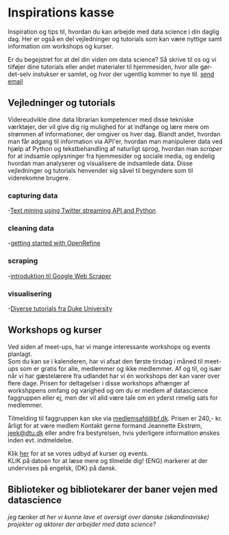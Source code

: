 # Inspirations kasse
Inspiration og tips til, hvordan du kan arbejde med data science i din daglig dag. Her er også en del vejledninger og tutorials som kan være nyttige samt information om workshops og kurser.

Er du begejstret for at del din viden om data science? Så skrive til os og vi tilføjer dine tutorials eller andet materialer til hjemmesiden, hvor  alle gør-det-selv instukser er samlet, og hvor der ugentlig kommer to nye til. [send email](mailto:te...@mail.com)

## Vejledninger og tutorials
Videreudvikle dine data librarian kompetencer med disse tekniske værktøjer, der vil give dig rig mulighed for at indfange og lære mere om strømmen af informationer, der omgiver os hver dag. Blandt andet, hvordan man får adgang til information via API'er, hvordan man manipulerer data ved hjælp af Python og tekstbehandling af naturligt sprog, hvordan man *scraper* for at indsamle oplysninger fra hjemmesider og sociale media, og endelig hvordan man analyserer og visualisere de indsamlede data. Disse vejledninger og tutorials henvender sig såvel til begyndere som til viderekomne brugere.

### capturing data
-[Text mining using Twitter streaming API and Python](http://adilmoujahid.com/posts/2014/07/twitter-analytics/)

### cleaning data
-[getting started with OpenRefine](http://miriamposner.com/classes/dh101f17/tutorials-guides/data-manipulation/get-started-with-openrefine/)

### scraping
-[introduktion til Google Web Scraper](http://webscraper.io/)


### visualisering
-[Diverse tutorials fra Duke University](https://guides.library.duke.edu/c.php?g=289678&p=1930715)


## Workshops og kurser
Ved siden af meet-ups, har vi mange interessante workshops og events planlagt.\
Som du kan se i kalenderen, har vi afsat den første tirsdag i måned til meet-ups som er gratis for alle, medlemmer og ikke medlemmer.
Af og til, og især når vi har gæstelærere fra udlandet har vi én workshops der kan varer over flere dage. Prisen for deltagelser i disse workshops afhænger af workshppens omfang og varighed og om du er medlem af datascience faggruppen eller ej, men der vil alid være tale om en yderst rimelig sats for medlemmer.

Tilmelding til faggruppen kan ske via medlemsafd@bf.dk. Prisen er 240,- kr. årligt for at være medlem 
Kontakt gerne formand Jeannette Ekstrøm, jeek@dtu.dk eller andre fra bestyrelsen, hvis yderligere information ønskes inden evt. indmeldelse. 

Klik [her](event.md) for at se vores udbyd af kurser og events.\
KLIK på datoen for at læse mere og tilmelde dig! (ENG) markerer at der undervises på engelsk, (DK) på dansk. 


## Biblioteker og bibliotekarer der baner vejen med datascience
*jeg tænker at her vi kunne lave et oversigt over danske (skandinaviske) projekter og aktorer der arbejder med data science?*
